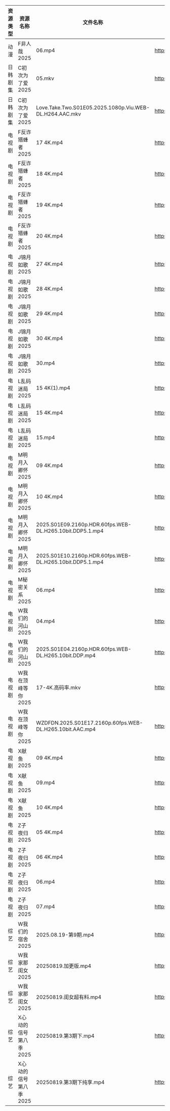 | 资源类型 | 资源名称          | 文件名称                                                     | 分享链接                                 | 更新时间                |
| ---- | ------------- | -------------------------------------------------------- | ------------------------------------ | ------------------- |
| 动漫   | F非人哉2025      | 06.mp4                                                   | https://pan.quark.cn/s/f1a1468453ba  | 2025-08-19 21:19:05 |
| 日韩剧集 | C初次为了爱2025    | 05.mkv                                                   | https://pan.quark.cn/s/0523b5d1b795  | 2025-08-19 21:16:59 |
| 日韩剧集 | C初次为了爱2025    | Love.Take.Two.S01E05.2025.1080p.Viu.WEB-DL.H264.AAC.mkv  | https://pan.quark.cn/s/0523b5d1b795  | 2025-08-19 21:17:04 |
| 电视剧  | F反诈猎蜂者2025    | 17 4K.mp4                                                | https://www.alipan.com/s/y2n2PsHN76n | 2025-08-19 20:00:36 |
| 电视剧  | F反诈猎蜂者2025    | 18 4K.mp4                                                | https://www.alipan.com/s/y2n2PsHN76n | 2025-08-19 20:00:36 |
| 电视剧  | F反诈猎蜂者2025    | 19 4K.mp4                                                | https://www.alipan.com/s/y2n2PsHN76n | 2025-08-19 20:00:35 |
| 电视剧  | F反诈猎蜂者2025    | 20 4K.mp4                                                | https://www.alipan.com/s/y2n2PsHN76n | 2025-08-19 20:00:34 |
| 电视剧  | J锦月如歌2025     | 27 4K.mp4                                                | https://www.alipan.com/s/jdpjNxUdeEZ | 2025-08-19 20:00:46 |
| 电视剧  | J锦月如歌2025     | 28 4K.mp4                                                | https://www.alipan.com/s/jdpjNxUdeEZ | 2025-08-19 20:00:45 |
| 电视剧  | J锦月如歌2025     | 29 4K.mp4                                                | https://www.alipan.com/s/jdpjNxUdeEZ | 2025-08-19 20:00:45 |
| 电视剧  | J锦月如歌2025     | 30 4K.mp4                                                | https://www.alipan.com/s/jdpjNxUdeEZ | 2025-08-19 20:00:44 |
| 电视剧  | J锦月如歌2025     | 30.mp4                                                   | https://www.alipan.com/s/jdpjNxUdeEZ | 2025-08-19 20:00:44 |
| 电视剧  | L乱码迷局2025     | 15 4K(1).mp4                                             | https://www.alipan.com/s/CJ4yqcSAku1 | 2025-08-19 20:00:54 |
| 电视剧  | L乱码迷局2025     | 15 4K.mp4                                                | https://www.alipan.com/s/CJ4yqcSAku1 | 2025-08-19 18:00:53 |
| 电视剧  | L乱码迷局2025     | 15.mp4                                                   | https://www.alipan.com/s/CJ4yqcSAku1 | 2025-08-19 18:00:53 |
| 电视剧  | M明月入卿怀2025    | 09 4K.mp4                                                | https://www.alipan.com/s/xHamJTAqzs9 | 2025-08-19 20:01:07 |
| 电视剧  | M明月入卿怀2025    | 10 4K.mp4                                                | https://www.alipan.com/s/xHamJTAqzs9 | 2025-08-19 20:01:06 |
| 电视剧  | M明月入卿怀2025    | 2025.S01E09.2160p.HDR.60fps.WEB-DL.H265.10bit.DDP5.1.mp4 | https://pan.quark.cn/s/6b8f9ab94561  | 2025-08-19 21:24:36 |
| 电视剧  | M明月入卿怀2025    | 2025.S01E10.2160p.HDR.60fps.WEB-DL.H265.10bit.DDP5.1.mp4 | https://pan.quark.cn/s/6b8f9ab94561  | 2025-08-19 21:24:30 |
| 电视剧  | M秘密关系2025     | 06.mp4                                                   | https://pan.quark.cn/s/332e300c799d  | 2025-08-19 21:25:26 |
| 电视剧  | W我们的河山2025    | 04.mp4                                                   | https://pan.quark.cn/s/c4dc5a2cd5fe  | 2025-08-19 21:31:33 |
| 电视剧  | W我们的河山2025    | 2025.S01E04.2160p.HDR.60fps.WEB-DL.H265.10bit.DDP.mp4    | https://pan.quark.cn/s/c4dc5a2cd5fe  | 2025-08-19 21:31:30 |
| 电视剧  | W我在顶峰等你2025   | 17-4K.高码率.mkv                                            | https://pan.quark.cn/s/cb17e03fd6d6  | 2025-08-19 16:31:35 |
| 电视剧  | W我在顶峰等你2025   | WZDFDN.2025.S01E17.2160p.60fps.WEB-DL.H265.10bit.AAC.mp4 | https://pan.quark.cn/s/cb17e03fd6d6  | 2025-08-19 16:31:39 |
| 电视剧  | X献鱼2025       | 09 4K.mp4                                                | https://www.alipan.com/s/RdyreAB7CLk | 2025-08-19 18:01:33 |
| 电视剧  | X献鱼2025       | 09.mp4                                                   | https://www.alipan.com/s/RdyreAB7CLk | 2025-08-19 18:01:32 |
| 电视剧  | X献鱼2025       | 10 4K.mp4                                                | https://www.alipan.com/s/RdyreAB7CLk | 2025-08-19 18:01:32 |
| 电视剧  | Z子夜归2025      | 05 4K.mp4                                                | https://www.alipan.com/s/eenSecWfvhF | 2025-08-19 20:01:57 |
| 电视剧  | Z子夜归2025      | 06 4K.mp4                                                | https://www.alipan.com/s/eenSecWfvhF | 2025-08-19 20:01:56 |
| 电视剧  | Z子夜归2025      | 06.mp4                                                   | https://www.alipan.com/s/eenSecWfvhF | 2025-08-19 20:01:56 |
| 电视剧  | Z子夜归2025      | 07.mp4                                                   | https://www.alipan.com/s/eenSecWfvhF | 2025-08-19 20:01:55 |
| 综艺   | W我们的宿舍2025    | 2025.08.19-第9期.mp4                                       | https://pan.quark.cn/s/f9a388d84b7d  | 2025-08-19 16:40:59 |
| 综艺   | W我家那闺女2025    | 20250819.加更版.mp4                                         | https://pan.quark.cn/s/382e9ca0c203  | 2025-08-19 21:41:36 |
| 综艺   | W我家那闺女2025    | 20250819.闺女超有料.mp4                                       | https://pan.quark.cn/s/382e9ca0c203  | 2025-08-19 21:41:39 |
| 综艺   | X心动的信号第八季2025 | 20250819.第3期下.mp4                                        | https://pan.quark.cn/s/a2f1532c7f0e  | 2025-08-19 21:42:13 |
| 综艺   | X心动的信号第八季2025 | 20250819.第3期下纯享.mp4                                      | https://pan.quark.cn/s/a2f1532c7f0e  | 2025-08-19 21:42:10 |
